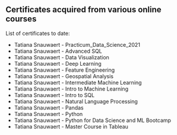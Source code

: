 ## Certificates acquired from various online courses 

List of certificates to date:
- Tatiana Snauwaert - Practicum_Data_Science_2021
- Tatiana Snauwaert - Advanced SQL
- Tatiana Snauwaert - Data Visualization
- Tatiana Snauwaert - Deep Learning
- Tatiana Snauwaert - Feature Engineering
- Tatiana Snauwaert - Geospatial Analysis
- Tatiana Snauwaert - Intermediate Machine Learning
- Tatiana Snauwaert - Intro to Machine Learning
- Tatiana Snauwaert - Intro to SQL
- Tatiana Snauwaert - Natural Language Processing
- Tatiana Snauwaert - Pandas
- Tatiana Snauwaert - Python
- Tatiana Snauwaert - Python for Data Science and ML Bootcamp
- Tatiana Snauwaert - Master Course in Tableau
